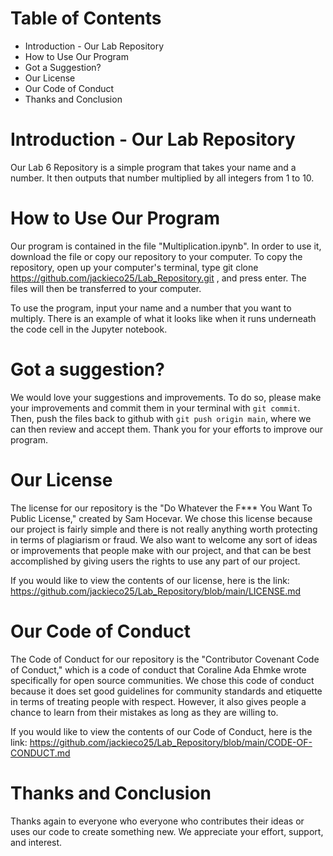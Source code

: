 # Table of Contents
* Introduction - Our Lab Repository
* How to Use Our Program
* Got a Suggestion?
* Our License
* Our Code of Conduct
* Thanks and Conclusion

# Introduction - Our Lab Repository

Our Lab 6 Repository is a simple program that takes your name and a number. It then outputs that number multiplied by all integers from 1 to 10.

# How to Use Our Program

Our program is contained in the file "Multiplication.ipynb". In order to use it, download the file or copy our repository to your computer. To copy the repository, open up your computer's terminal, type git clone https://github.com/jackieco25/Lab_Repository.git , and press enter. The files will then be transferred to your computer. 

To use the program, input your name and a number that you want to multiply. There is an example of what it looks like when it runs underneath the code cell in the Jupyter notebook.

# Got a suggestion?

We would love your suggestions and improvements. To do so, please make your improvements and commit them in your terminal with `git commit`. Then, push the files back to github with `git push origin main`, where we can then review and accept them. Thank you for your efforts to improve our program.

# Our License

The license for our repository is the "Do Whatever the F*** You Want To Public License," created by Sam Hocevar. We chose this license because our project is fairly simple and there is not really anything worth protecting in terms of plagiarism or fraud. We also want to welcome any sort of ideas or improvements that people make with our project, and that can be best accomplished by giving users the rights to use any part of our project.

If you would like to view the contents of our license, here is the link: https://github.com/jackieco25/Lab_Repository/blob/main/LICENSE.md

# Our Code of Conduct

The Code of Conduct for our repository is the "Contributor Covenant Code of Conduct," which is a code of conduct that Coraline Ada Ehmke wrote specifically for open source communities. We chose this code of conduct because it does set good guidelines for community standards and etiquette in terms of treating people with respect. However, it also gives people a chance to learn from their mistakes as long as they are willing to. 

If you would like to view the contents of our Code of Conduct, here is the link: https://github.com/jackieco25/Lab_Repository/blob/main/CODE-OF-CONDUCT.md

# Thanks and Conclusion

Thanks again to everyone who everyone who contributes their ideas or uses our code to create something new. We appreciate your effort, support, and interest.
